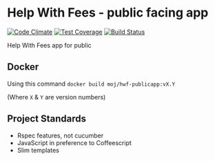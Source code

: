 # Help With Fees - public facing app
[![Code Climate](https://codeclimate.com/github/ministryofjustice/hwf-publicapp/badges/gpa.svg)](https://codeclimate.com/github/ministryofjustice/hwf-publicapp) [![Test Coverage](https://codeclimate.com/github/ministryofjustice/hwf-publicapp/badges/coverage.svg)](https://codeclimate.com/github/ministryofjustice/hwf-publicapp) [![Build Status](https://travis-ci.org/ministryofjustice/hwf-publicapp.svg?branch=master)](https://travis-ci.org/ministryofjustice/hwf-publicapp)

Help With Fees app for public

## Docker

Using this command `docker build moj/hwf-publicapp:vX.Y`

(Where `X` & `Y` are version numbers)


## Project Standards 
* Rspec features, not cucumber
* JavaScript in preference to Coffeescript
* Slim templates
